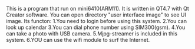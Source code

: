 This is a program that run on mini6410(ARM11). 
It is written in QT4.7 with Qt Creator software.
You can open directory "user interface image" to see UI image.
Its functon:
1.You need to login before using this system.
2.You can look up calendar
3.You can dial phone number using SIM300(gsm).
4.You can take a photo with USB camera.
5.Mjpg-streamer is included in this system.
6.YOU can use the wifi module to surf the Internet.

